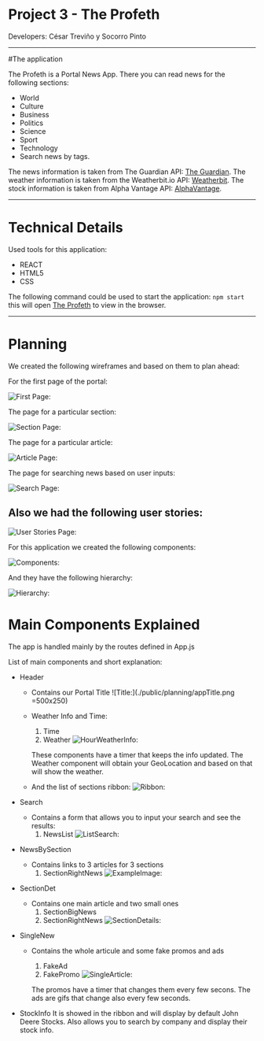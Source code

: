# Project 3 - The Profeth 
Developers: César Treviño y Socorro Pinto

***

#The application

The Profeth is a Portal News App. 
There you can read news for the following sections:

+ World
+ Culture
+ Business
+ Politics
+ Science
+ Sport
+ Technology
+ Search news by tags.

The news information is taken from The Guardian API: [The Guardian](https://open-platform.theguardian.com/documentation/).
The weather information is taken from the Weatherbit.io API: [Weatherbit](https://www.weatherbit.io/).
The stock information is taken from Alpha Vantage API: [AlphaVantage](https://www.alphavantage.co/).
 
***

# Technical Details

Used tools for this application:
+ REACT
+ HTML5
+ CSS

The following command could be used to start the application:
`npm start`
this will open [The Profeth](http://localhost:300/) to view in the browser.

***

# Planning

We created the following wireframes and based on them to plan ahead:

For the first page of the portal:

![First Page:](./public/planning/Design_landing_page.png)

The page for a particular section:

![Section Page:](./public/planning/Design_Section_page.png)

The page for a particular article:

![Article Page:](./public/planning/Design_individual_news.png)

The page for searching news based on user inputs:

![Search Page:](./public/planning/Design_Search_page.png)


## Also we had the following user stories:

![User Stories Page:](./public/planning/UserStories.png)


For this application we created the following components:

![Components:](./public/planning/ComponentsList.png)

And they have the following hierarchy:

![Hierarchy:](./public/planning/CompHier.png)

# Main Components Explained

The app is handled mainly by the routes defined in App.js

List of main components and short explanation:
+ Header
    + Contains our Portal Title
        ![Title:](./public/planning/appTitle.png =500x250)

    + Weather Info and Time:
        1. Time
        2. Weather
        ![HourWeatherInfo:](./public/planning/compWeatherHour.png)

        These components have a timer that keeps the info updated.
        The Weather component will obtain your GeoLocation and based on that will show the weather.

    + And the list of sections ribbon:
        ![Ribbon:](./public/planning/sectionsRibbon.png)

+ Search
    + Contains a form that allows you to input your search and see the results:
        1. NewsList
        ![ListSearch:](./public/planning/searchResult.png)

+ NewsBySection
    + Contains links to 3 articles for 3 sections
        1. SectionRightNews
        ![ExampleImage:](./public/planning/mainRoute.png)

+ SectionDet
    + Contains one main article and two small ones
        1. SectionBigNews
        2. SectionRightNews
        ![SectionDetails:](./public/planning/SectionDetails.png)

+ SingleNew
    + Contains the whole articule and some fake promos and ads
        1. FakeAd
        2. FakePromo
        ![SingleArticle:](./public/planning/SingleArticle.png)

        The promos have a timer that changes them every few secons.
        The ads are gifs that change also every few seconds.

+ StockInfo
    It is showed in the ribbon and will display by default John Deere Stocks.
    Also allows you to search by company and display their stock info.
